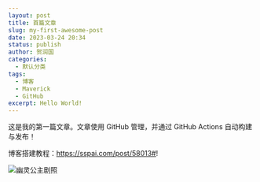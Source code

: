 ```yaml
---
layout: post
title: 首篇文章
slug: my-first-awesome-post
date: 2023-03-24 20:34
status: publish
author: 贺润国
categories: 
  - 默认分类
tags: 
  - 博客
  - Maverick
  - GitHub
excerpt: Hello World!
---
```


这是我的第一篇文章。文章使用 GitHub 管理，并通过 GitHub Actions 自动构建与发布！

博客搭建教程：https://sspai.com/post/58013#!

![幽灵公主剧照](./images/Mononoke_Hime.jpg)
